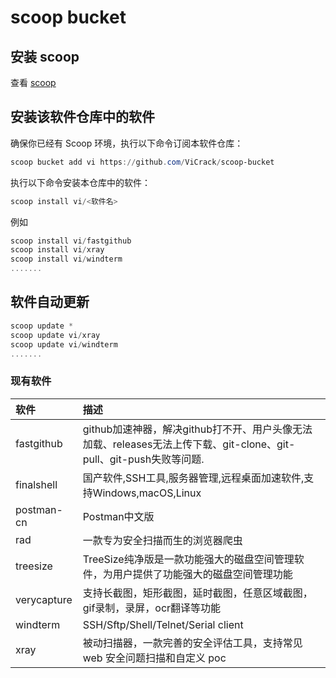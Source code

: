# scoop bucket

## 安装 scoop

查看 [scoop](https://github.com/ScoopInstaller/Scoop)

## 安装该软件仓库中的软件

确保你已经有 Scoop 环境，执行以下命令订阅本软件仓库：

```powershell
scoop bucket add vi https://github.com/ViCrack/scoop-bucket
```

执行以下命令安装本仓库中的软件：

```powershell
scoop install vi/<软件名>
```

例如

```powershell
scoop install vi/fastgithub
scoop install vi/xray
scoop install vi/windterm
.......
```

## 软件自动更新

```powershell
scoop update *
scoop update vi/xray
scoop update vi/windterm
.......
```



### 现有软件

| 软件          | 描述                                                                               |
|:----------- |:-------------------------------------------------------------------------------- |
| fastgithub  | github加速神器，解决github打不开、用户头像无法加载、releases无法上传下载、git-clone、git-pull、git-push失败等问题. |
| finalshell  | 国产软件,SSH工具,服务器管理,远程桌面加速软件,支持Windows,macOS,Linux                                  |
| postman-cn  | Postman中文版                                                                       |
| rad         | 一款专为安全扫描而生的浏览器爬虫                                                                 |
| treesize    | TreeSize纯净版是一款功能强大的磁盘空间管理软件，为用户提供了功能强大的磁盘空间管理功能                                  |
| verycapture | 支持长截图，矩形截图，延时截图，任意区域截图，gif录制，录屏，ocr翻译等功能                                         |
| windterm    | SSH/Sftp/Shell/Telnet/Serial client                                              |
| xray        | 被动扫描器，一款完善的安全评估工具，支持常见 web 安全问题扫描和自定义 poc                                        |
